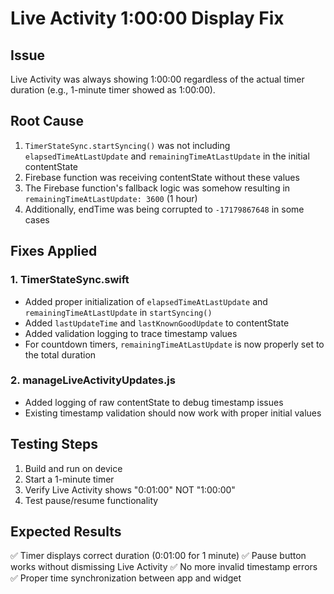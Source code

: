 # Live Activity 1:00:00 Display Fix

## Issue
Live Activity was always showing 1:00:00 regardless of the actual timer duration (e.g., 1-minute timer showed as 1:00:00).

## Root Cause
1. `TimerStateSync.startSyncing()` was not including `elapsedTimeAtLastUpdate` and `remainingTimeAtLastUpdate` in the initial contentState
2. Firebase function was receiving contentState without these values
3. The Firebase function's fallback logic was somehow resulting in `remainingTimeAtLastUpdate: 3600` (1 hour)
4. Additionally, endTime was being corrupted to `-17179867648` in some cases

## Fixes Applied

### 1. TimerStateSync.swift
- Added proper initialization of `elapsedTimeAtLastUpdate` and `remainingTimeAtLastUpdate` in `startSyncing()`
- Added `lastUpdateTime` and `lastKnownGoodUpdate` to contentState
- Added validation logging to trace timestamp values
- For countdown timers, `remainingTimeAtLastUpdate` is now properly set to the total duration

### 2. manageLiveActivityUpdates.js
- Added logging of raw contentState to debug timestamp issues
- Existing timestamp validation should now work with proper initial values

## Testing Steps
1. Build and run on device
2. Start a 1-minute timer
3. Verify Live Activity shows "0:01:00" NOT "1:00:00"
4. Test pause/resume functionality

## Expected Results
✅ Timer displays correct duration (0:01:00 for 1 minute)
✅ Pause button works without dismissing Live Activity
✅ No more invalid timestamp errors
✅ Proper time synchronization between app and widget
